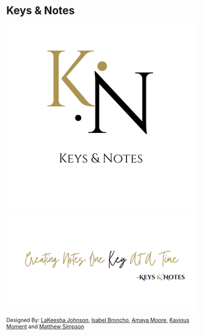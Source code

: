 # Keys & Notes

![](./logos/KEys&Notes.png)
![](./logos/Subheading.png)

Designed By: [LaKeesha Johnson](https://github.com/ljhnsn40), [Isabel Broncho](https://github.com/ibracho), [Amaya Moore](https://github.com/aamoore11), [Kavious Moment](https://github.com/KaviousD) and [Matthew Simpson](https://github.com/PublicKip)